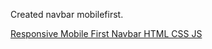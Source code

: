 Created navbar mobilefirst.

[Responsive Mobile First Navbar HTML CSS JS](https://www.youtube.com/watch?v=_hYUa-r0wFg)
